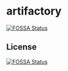 # artifactory
[![FOSSA Status](https://app.fossa.com/api/projects/git%2Bgithub.com%2Fmartencassel%2Fartifactory.svg?type=shield)](https://app.fossa.com/projects/git%2Bgithub.com%2Fmartencassel%2Fartifactory?ref=badge_shield)



## License
[![FOSSA Status](https://app.fossa.com/api/projects/git%2Bgithub.com%2Fmartencassel%2Fartifactory.svg?type=large)](https://app.fossa.com/projects/git%2Bgithub.com%2Fmartencassel%2Fartifactory?ref=badge_large)